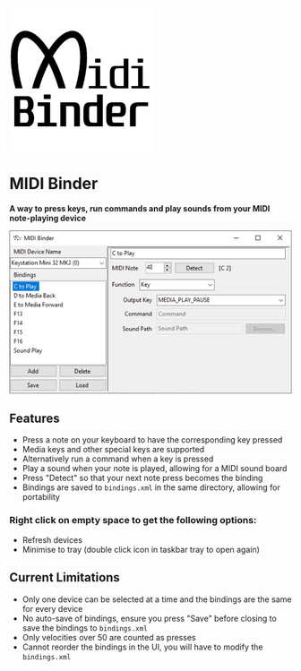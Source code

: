 ![MIDI Binder Icon](Images/Icon.png)

# MIDI Binder
**A way to press keys, run commands and play sounds from your MIDI note-playing device**

![Main Window Screenshot](Images/Window1.png)

## Features
* Press a note on your keyboard to have the corresponding key pressed
* Media keys and other special keys are supported
* Alternatively run a command when a key is pressed
* Play a sound when your note is played, allowing for a MIDI sound board
* Press "Detect" so that your next note press becomes the binding
* Bindings are saved to `bindings.xml` in the same directory, allowing for portability

### Right click on empty space to get the following options:
* Refresh devices
* Minimise to tray (double click icon in taskbar tray to open again)

## Current Limitations
* Only one device can be selected at a time and the bindings are the same for every device
* No auto-save of bindings, ensure you press "Save" before closing to save the bindings to `bindings.xml`
* Only velocities over 50 are counted as presses
* Cannot reorder the bindings in the UI, you will have to modify the `bindings.xml`